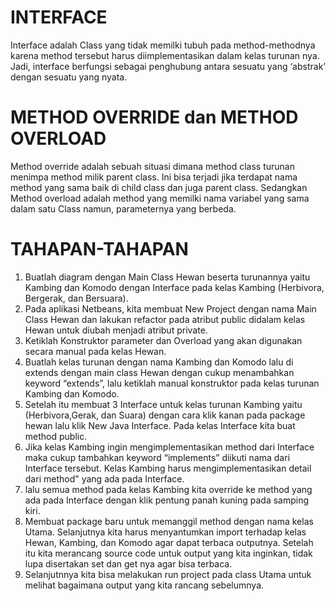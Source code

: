 # INTERFACE
Interface adalah Class yang tidak memilki tubuh pada method-methodnya karena method tersebut harus diimplementasikan dalam kelas turunan nya. Jadi, interface berfungsi sebagai penghubung antara sesuatu yang ‘abstrak’ dengan sesuatu yang nyata.

# METHOD OVERRIDE dan METHOD OVERLOAD
Method override adalah sebuah situasi dimana method class turunan menimpa method milik parent class. Ini bisa terjadi jika terdapat nama method yang sama baik di child class dan juga parent class. Sedangkan Method overload adalah method yang memilki nama variabel yang sama dalam satu Class namun, parameternya yang berbeda.

# TAHAPAN-TAHAPAN
1. Buatlah diagram dengan Main Class Hewan beserta turunannya yaitu Kambing dan Komodo dengan Interface pada kelas Kambing (Herbivora, Bergerak, dan Bersuara).
2. Pada aplikasi Netbeans, kita membuat New Project dengan nama Main Class Hewan dan lakukan refactor pada atribut public didalam kelas Hewan untuk diubah menjadi atribut private.
3. Ketiklah Konstruktor parameter dan Overload yang akan digunakan secara manual pada kelas Hewan.
4. Buatlah kelas turunan dengan nama Kambing dan Komodo lalu di extends dengan main class Hewan dengan cukup menambahkan keyword “extends”, lalu ketiklah manual konstruktor pada kelas turunan Kambing dan Komodo.
5. Setelah itu membuat 3 Interface untuk kelas turunan Kambing yaitu (Herbivora,Gerak, dan Suara) dengan cara klik kanan pada package hewan lalu klik New Java Interface. Pada kelas Interface kita buat method public.
6. Jika kelas Kambing ingin mengimplementasikan method dari Interface maka cukup tambahkan keyword “implements” diikuti nama dari Interface tersebut. Kelas Kambing harus mengimplementasikan detail dari method" yang ada pada Interface.
7. lalu semua method pada kelas Kambing kita override ke method yang ada pada Interface dengan klik pentung panah kuning pada samping kiri.
8. Membuat package baru untuk memanggil method dengan nama kelas Utama. Selanjutnya kita harus menyantumkan import terhadap kelas Hewan, Kambing, dan Komodo agar dapat terbaca outputnya. Setelah itu kita merancang source code untuk output yang kita inginkan, tidak lupa disertakan set dan get nya agar bisa terbaca.
9. Selanjutnnya kita bisa melakukan run project pada class Utama untuk melihat bagaimana output yang kita rancang sebelumnya.
